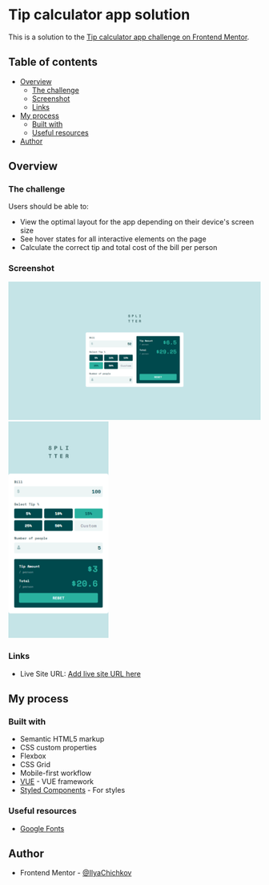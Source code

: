 # Tip calculator app solution

This is a solution to the [Tip calculator app challenge on Frontend Mentor](https://www.frontendmentor.io/challenges/tip-calculator-app-ugJNGbJUX). 

## Table of contents

- [Overview](#overview)
    - [The challenge](#the-challenge)
    - [Screenshot](#screenshot)
    - [Links](#links)
- [My process](#my-process)
    - [Built with](#built-with)
    - [Useful resources](#useful-resources)
- [Author](#author)

## Overview

### The challenge

Users should be able to:

- View the optimal layout for the app depending on their device's screen size
- See hover states for all interactive elements on the page
- Calculate the correct tip and total cost of the bill per person

### Screenshot

![](./screenshot.png)
<img src="mobile-screenshot.png" alt="mobile-screenshot" width="200"/>

### Links

- Live Site URL: [Add live site URL here](https://your-live-site-url.com)

## My process

### Built with

- Semantic HTML5 markup
- CSS custom properties
- Flexbox
- CSS Grid
- Mobile-first workflow
- [VUE](https://vuejs.org/) - VUE framework
- [Styled Components](https://tailwindcss.ru/) - For styles

### Useful resources

- [Google Fonts](https://fonts.google.com/)

## Author

- Frontend Mentor - [@IlyaChichkov](https://www.frontendmentor.io/profile/IlyaChichkov)
